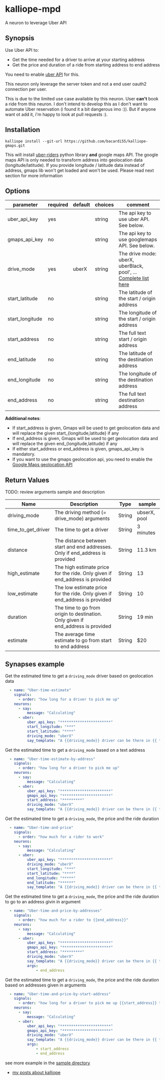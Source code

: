 # kalliope-mpd

A neuron to leverage Uber API

## Synopsis

Use Uber API to:

* Get the time needed for a driver to arrive at your starting address
* Get the price and duration of a ride from starting address to end address

You need to enable [uber API]() for this.

This neuron only leverage the server token and not a end user oauth2 connection per user.

This is due to the limited use case available by this neuron. User **can't** book a ride from this neuron. I don't intend to develop this as I don't want to automate Uber reservation (i found it a bit dangerous imo :)). But if anyone want ot add it, i'm happy to look at pull requests :).


## Installation

```
kalliope install --git-url https://github.com/bacardi55/kalliope-gmaps.git
```

This will install [uber-riders]() python library **and** google maps API. The google maps API is only needed to transform address into geolocation data (longitude/latitude). If you provide longitude / latitude data instead of address, gmaps lib won't get loaded and won't be used. Please read next section for more information

## Options

| parameter       | required | default | choices | comment                                                                                                 |
|-----------------|----------|---------|---------|---------------------------------------------------------------------------------------------------------|
| uber_api_key    | yes      |         | string  | The api key to use uber API. See below.                                                                 |
| gmaps_api_key   | no       |         | string  | The api key to use googlemaps API. See below.                                                           |
| drive_mode	  | yes      | uberX   | string  | The drive mode: uberX, uberBlack, pool', ... [Complete list here]()                                     |
| start_latitude  | no       |         | string  | The latitude of the start / origin address                                                              |
| start_longitude | no       |         | string  | The longitude of the start / origin address                                                             |
| start_address   | no       |         | string  | The full text start / origin address                                                                    |
| end_latitude    | no       |         | string  | The latitude of the destination address                                                                 |
| end_longitude   | no       |         | string  | The longitude of the destination address                                                                |
| end_address     | no       |         | string  | The full text destination address                                                                       |


**Additional notes**:

* If start_address is given, Gmaps will be used to get geolocation data and will replace the given start_{longitude,latitude} if any
* If end_address is given, Gmaps will be used to get geolocation data and will replace the given end_{longitude,latitude} if any
* If either start_address or end_address is given, gmaps_api_key is mandatory.
* If you want to use the gmaps geolocation api, you need to enable the [Google Maps geolocation API]()


## Return Values

TODO: review arguments sample and description 

| Name               | Description                                                                           | Type     | sample                            |
|--------------------|---------------------------------------------------------------------------------------|----------|-----------------------------------|
| driving_mode       | The driving method (= drive_mode) arguments                                           | String   | ubserX, pool                      |
| time_to_get_driver | The time to get a driver                                                              | String   | 3 minutes                         |
| distance           | The distance between start and end addresses. Only if end_address is provided         | String   | 11.3 km                           |
| high_estimate      | The high estimate price for the ride. Only given if end_address is provided           | String   | 13                                |
| low_estimate       | The low estimate price for the ride. Only given if end_address is provided            | String   | 10                                |
| duration           | The time to go from origin to destination. Only given if end_address is provided      | String   | 19 min                            |
| estimate           | The average time estimate to go from start to end address                             | String   | $20                               |


## Synapses example

Get the estimated time to get a ```driving_mode``` driver based on geolocation data

```yaml
  - name: "Uber-time-estimate"
    signals:
      - order: "how long for a driver to pick me up"
    neurons:
      - say:
          message: "Calculating"
      - uber:
          uber_api_key: "***********************"
          start_longitude: "***"
          start_latitude: "****"
          driving_mode: "uberX"
          say_template: "A {{driving_mode}} driver can be there in {{ time_to_get_driver }} minutes"
```

Get the estimated time to get a ```driving_mode``` based on a text address

```yaml
  - name: "Uber-time-estimate-by-address"
    signals:
      - order: "how long for a driver to pick me up"
    neurons:
      - say:
          message: "Calculating"
      - uber:
          uber_api_key: "***********************"
          gmaps_api_key: "**********************"
          start_address: "*********"
          driving_mode: "uberX"
          say_template: "A {{driving_mode}} driver can be there in {{ time_to_get_driver }} minutes"
```

Get the estimated time to get a ```driving_mode```, the price and the ride duration

```yaml
  - name: "Uber-time-and-price"
    signals:
      - order: "how much for a rider to work"
    neurons:
      - say:
          message: "Calculating"
      - uber:
          uber_api_key: "***********************"
          driving_mode: "uberX"
          start_longitude: "***"
          start_latitude: "****"
          end_longitude: "*****"
          end_latitude: "******"
          say_template: "A {{driving_mode}} driver can be there in {{ time_to_get_driver }} minutes. Traject will take about {{ duration }} and would cost {{ estimate }}"
```
 
Get the estimated time to get a ```driving_mode```, the price and the ride duration to go to an address givin in argument

```yaml
  - name: "Uber-time-and-price-by-addresses"
    signals:
      - order: "how much for a rider to {{end_address}}"
    neurons:
      - say:
          message: "Calculating"
      - uber:
          uber_api_key: "***********************"
          gmaps_api_key: "**********************"
          start_address: "*********"
          driving_mode: "uberX"
          say_template: "A {{driving_mode}} driver can be there in {{ time_to_get_driver }} minutes. Traject will take about {{ duration }} and would cost {{ estimate }}"
          args:
              - end_address
```

Get the estimated time to get a ```driving_mode```, the price and the ride duration based on addresses given in arguments

```yaml
  - name: "Uber-time-and-price-by-start-address"
    signals:
      - order: "how long for a driver to pick me up {{start_address}} to go to {{end_address}}"
    neurons:
      - say:
          message: "Calculating"
      - uber:
          uber_api_key: "***********************"
          gmaps_api_key: "**********************"
          driving_mode: "uberX"
          say_template: "A {{driving_mode}} driver can be there in {{ time_to_get_driver }} minutes. Traject will take about {{ duration }} and would cost {{ estimate }}"
          args:
              - start_address
              - end_address
```


see more example in the [sample directory](https://github.com/bacardi55/kalliope-uber/blob/master/samples/)


* [my posts about kalliope](http://bacardi55.org/en/term/kalliope)

